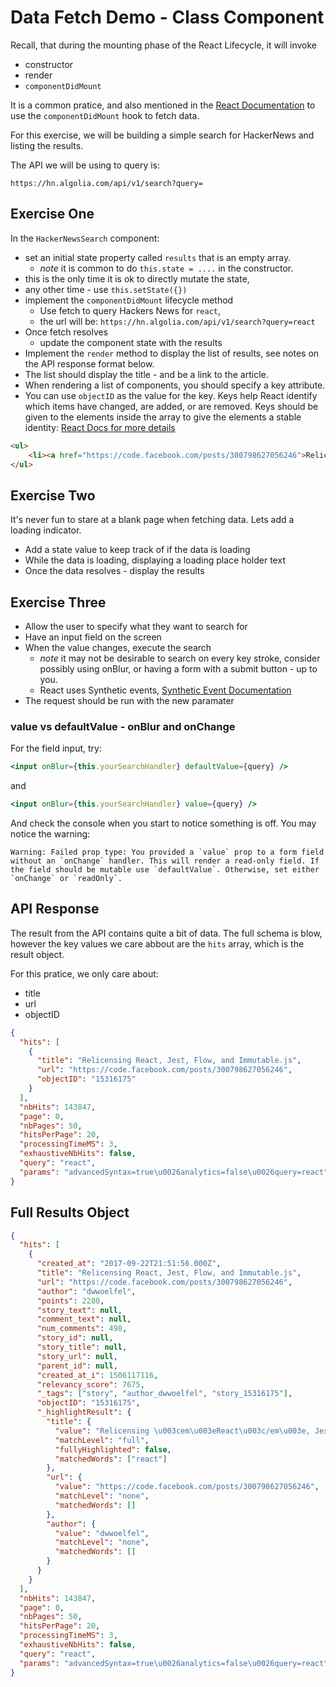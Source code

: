 # Data Fetch Demo - Class Component

Recall, that during the mounting phase of the React Lifecycle, it will invoke

- constructor
- render
- `componentDidMount`

It is a common pratice, and also mentioned in the [React Documentation](https://reactjs.org/docs/react-component.html#componentdidmount) to use the `componentDidMount` hook to fetch data.

For this exercise, we will be building a simple search for HackerNews and listing the results.

The API we will be using to query is:

`https://hn.algolia.com/api/v1/search?query=`

## Exercise One

In the `HackerNewsSearch` component:

- set an initial state property called `results` that is an empty array.
  - _note_ it is common to do `this.state = ....` in the constructor.
- this is the only time it is ok to directly mutate the state,
- any other time - use `this.setState({})`
- implement the `componentDidMount` lifecycle method
  - Use fetch to query Hackers News for `react`,
  - the url will be: `https://hn.algolia.com/api/v1/search?query=react`
- Once fetch resolves
  - update the component state with the results
- Implement the `render` method to display the list of results, see notes on the API response format below.
- The list should display the title - and be a link to the article.
- When rendering a list of components, you should specify a key attribute.
- You can use `objectID` as the value for the key.
  Keys help React identify which items have changed, are added, or are removed. Keys should be given to the elements inside the array to give the elements a stable identity: [React Docs for more details](https://reactjs.org/docs/lists-and-keys.html#keys)

```html
<ul>
    <li><a href="https://code.facebook.com/posts/300798627056246">Relicensing React, Jest, Flow, and Immutable.js<a></li>
</ul>

```

## Exercise Two

It's never fun to stare at a blank page when fetching data. Lets add a loading indicator.

- Add a state value to keep track of if the data is loading
- While the data is loading, displaying a loading place holder text
- Once the data resolves - display the results

## Exercise Three

- Allow the user to specify what they want to search for
- Have an input field on the screen
- When the value changes, execute the search
  - _note_ it may not be desirable to search on every key stroke, consider possibly using onBlur, or having a form with a submit button - up to you.
  - React uses Synthetic events, [Synthetic Event Documentation](https://reactjs.org/docs/events.html)
- The request should be run with the new paramater

### value vs defaultValue - onBlur and onChange

For the field input, try:

```jsx
<input onBlur={this.yourSearchHandler} defaultValue={query} />
```

and

```jsx
<input onBlur={this.yourSearchHandler} value={query} />
```

And check the console when you start to notice something is off. You may notice the warning:

```
Warning: Failed prop type: You provided a `value` prop to a form field without an `onChange` handler. This will render a read-only field. If the field should be mutable use `defaultValue`. Otherwise, set either `onChange` or `readOnly`.
```

## API Response

The result from the API contains quite a bit of data. The full schema is blow, however the key values we care abbout are the `hits` array, which is the result object.

For this pratice, we only care about:

- title
- url
- objectID

```json
{
  "hits": [
    {
      "title": "Relicensing React, Jest, Flow, and Immutable.js",
      "url": "https://code.facebook.com/posts/300798627056246",
      "objectID": "15316175"
    }
  ],
  "nbHits": 143847,
  "page": 0,
  "nbPages": 50,
  "hitsPerPage": 20,
  "processingTimeMS": 3,
  "exhaustiveNbHits": false,
  "query": "react",
  "params": "advancedSyntax=true\u0026analytics=false\u0026query=react"
}
```

## Full Results Object

```json
{
  "hits": [
    {
      "created_at": "2017-09-22T21:51:56.000Z",
      "title": "Relicensing React, Jest, Flow, and Immutable.js",
      "url": "https://code.facebook.com/posts/300798627056246",
      "author": "dwwoelfel",
      "points": 2280,
      "story_text": null,
      "comment_text": null,
      "num_comments": 498,
      "story_id": null,
      "story_title": null,
      "story_url": null,
      "parent_id": null,
      "created_at_i": 1506117116,
      "relevancy_score": 7675,
      "_tags": ["story", "author_dwwoelfel", "story_15316175"],
      "objectID": "15316175",
      "_highlightResult": {
        "title": {
          "value": "Relicensing \u003cem\u003eReact\u003c/em\u003e, Jest, Flow, and Immutable.js",
          "matchLevel": "full",
          "fullyHighlighted": false,
          "matchedWords": ["react"]
        },
        "url": {
          "value": "https://code.facebook.com/posts/300798627056246",
          "matchLevel": "none",
          "matchedWords": []
        },
        "author": {
          "value": "dwwoelfel",
          "matchLevel": "none",
          "matchedWords": []
        }
      }
    }
  ],
  "nbHits": 143847,
  "page": 0,
  "nbPages": 50,
  "hitsPerPage": 20,
  "processingTimeMS": 3,
  "exhaustiveNbHits": false,
  "query": "react",
  "params": "advancedSyntax=true\u0026analytics=false\u0026query=react"
}
```
